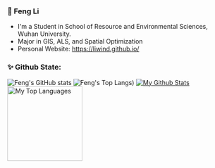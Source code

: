 ### 👦 Feng Li
- I'm a Student in School of Resource and Environmental Sciences, Wuhan University.
- Major in GIS, ALS, and Spatial Optimization
- Personal Website: https://liwind.github.io/

### ✨ Github State:
![Feng's GitHub stats](https://github-readme-stats.vercel.app/api?username=liwind&show_icons=true&count_private=true)
![Feng's Top Langs](https://github-readme-stats.vercel.app/api/top-langs/?username=liwind&layout=compact))
<a href="https://github.com/liwind"><img alt="My Github Stats" src="https://github-readme-stats-fengl.vercel.app/api?username=liwind&show_icons=true&count_private=true&hide=stars"></a>
<a href="https://github.com/liwind"><img alt="My Top Languages" src="https://github-readme-stats-fengl.vercel.app/api/top-langs/?username=liwind&layout=compact&langs_count=6&hide=Stylus&card_width=250" height="170"></a>

